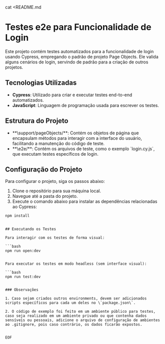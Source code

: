cat <<EOF >README.md
# Testes e2e para Funcionalidade de Login

Este projeto contém testes automatizados para a funcionalidade de login usando Cypress, empregando o padrão de projeto Page Objects. Ele valida alguns cenários de login, servindo de padrão para a criação de outros projetos.

## Tecnologias Utilizadas

- **Cypress**: Utilizado para criar e executar testes end-to-end automatizados.
- **JavaScript**: Linguagem de programação usada para escrever os testes.

## Estrutura do Projeto

- **\support/pageObjects/\**: Contém os objetos de página que encapsulam métodos para interagir com a interface do usuário, facilitando a manutenção do código de teste.
- **\e2e/\**: Contém os arquivos de teste, como o exemplo \`login.cy.js\`, que executam testes específicos de login.

## Configuração do Projeto

Para configurar o projeto, siga os passos abaixo:

1. Clone o repositório para sua máquina local.
2. Navegue até a pasta do projeto.
3. Execute o comando abaixo para instalar as dependências relacionadas ao Cypress:

```bash
npm install
```
``` 

## Executando os Testes

Para interagir com os testes de forma visual:

```bash
npm run open:dev
```
```

Para executar os testes em modo headless (sem interface visual):

```bash
npm run test:dev
```
``` 

### Observações

1. Caso sejam criados outros environments, devem ser adicionados scripts específicos para cada um deles no \`package.json\`.

2. O código de exemplo foi feito em um ambiente público para testes, caso seja realizado em um ambiente privado ou que contenha dados sensíveis ou pessoais, adicione o arquivo de configuração de ambientes ao .gitignore, pois caso contrário, os dados ficarão expostos.


EOF
